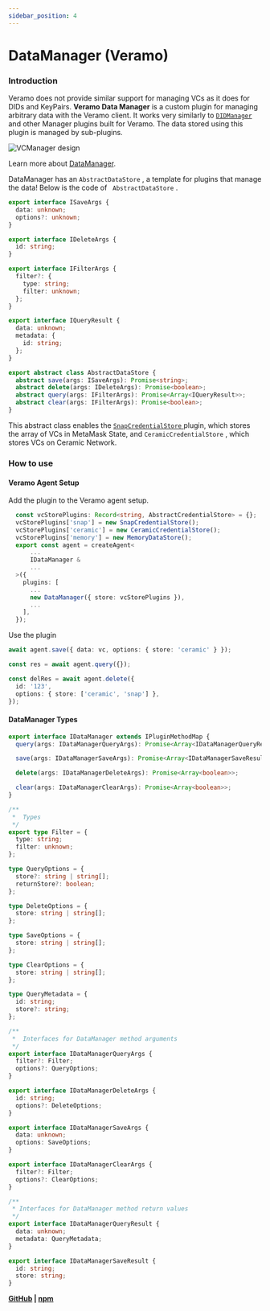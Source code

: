 ```yaml
---
sidebar_position: 4
---
```


# DataManager (Veramo)

### Introduction

Veramo does not provide similar support for managing VCs as it does for DIDs and KeyPairs. **Veramo Data Manager** is a custom plugin for managing arbitrary data with the Veramo client. It works very similarly to [ `DIDManager` ](https://github.com/uport-project/veramo/tree/next/packages/did-manager) and other Manager plugins built for Veramo. The data stored using this plugin is managed by sub-plugins.

![VCManager design](https://user-images.githubusercontent.com/69682837/201887288-e666d565-fc2c-4160-ac85-a98e790eeced.png)

Learn more about [DataManager](https://github.com/uport-project/veramo/issues/1058).

DataManager has an `AbstractDataStore` , a template for plugins that manage the data! Below is the code of ` AbstractDataStore` .

```typescript
export interface ISaveArgs {
  data: unknown;
  options?: unknown;
}

export interface IDeleteArgs {
  id: string;
}

export interface IFilterArgs {
  filter?: {
    type: string;
    filter: unknown;
  };
}

export interface IQueryResult {
  data: unknown;
  metadata: {
    id: string;
  };
}

export abstract class AbstractDataStore {
  abstract save(args: ISaveArgs): Promise<string>;
  abstract delete(args: IDeleteArgs): Promise<boolean>;
  abstract query(args: IFilterArgs): Promise<Array<IQueryResult>>;
  abstract clear(args: IFilterArgs): Promise<boolean>;
}
```

This abstract class enables the [ `SnapCredentialStore` ](../masca/architecture.md) plugin, which stores the array of VCs in MetaMask State, and `CeramicCredentialStore` , which stores VCs on Ceramic Network.

### How to use

#### Veramo Agent Setup

Add the plugin to the Veramo agent setup.

```typescript
  const vcStorePlugins: Record<string, AbstractCredentialStore> = {};
  vcStorePlugins['snap'] = new SnapCredentialStore();
  vcStorePlugins['ceramic'] = new CeramicCredentialStore();
  vcStorePlugins['memory'] = new MemoryDataStore();
  export const agent = createAgent<
      ...
      IDataManager &
      ...
  >({
    plugins: [
      ...
      new DataManager({ store: vcStorePlugins }),
      ...
    ],
  });
```

Use the plugin

```typescript
await agent.save({ data: vc, options: { store: 'ceramic' } });

const res = await agent.query({});

const delRes = await agent.delete({
  id: '123',
  options: { store: ['ceramic', 'snap'] },
});
```

#### DataManager Types

```typescript
export interface IDataManager extends IPluginMethodMap {
  query(args: IDataManagerQueryArgs): Promise<Array<IDataManagerQueryResult>>;

  save(args: IDataManagerSaveArgs): Promise<Array<IDataManagerSaveResult>>;

  delete(args: IDataManagerDeleteArgs): Promise<Array<boolean>>;

  clear(args: IDataManagerClearArgs): Promise<Array<boolean>>;
}

/**
 *  Types
 */
export type Filter = {
  type: string;
  filter: unknown;
};

type QueryOptions = {
  store?: string | string[];
  returnStore?: boolean;
};

type DeleteOptions = {
  store: string | string[];
};

type SaveOptions = {
  store: string | string[];
};

type ClearOptions = {
  store: string | string[];
};

type QueryMetadata = {
  id: string;
  store?: string;
};

/**
 *  Interfaces for DataManager method arguments
 */
export interface IDataManagerQueryArgs {
  filter?: Filter;
  options?: QueryOptions;
}

export interface IDataManagerDeleteArgs {
  id: string;
  options?: DeleteOptions;
}

export interface IDataManagerSaveArgs {
  data: unknown;
  options: SaveOptions;
}

export interface IDataManagerClearArgs {
  filter?: Filter;
  options?: ClearOptions;
}

/**
 * Interfaces for DataManager method return values
 */
export interface IDataManagerQueryResult {
  data: unknown;
  metadata: QueryMetadata;
}

export interface IDataManagerSaveResult {
  id: string;
  store: string;
}
```

**[GitHub](https://github.com/blockchain-lab-um/masca/tree/master/packages/datamanager) |
[npm](https://www.npmjs.com/package/@blockchain-lab-um/veramo-datamanager)**
